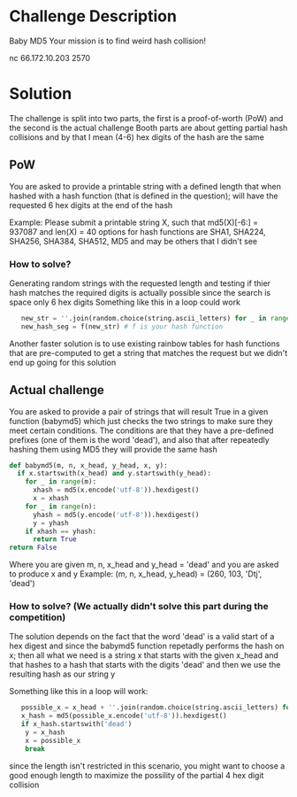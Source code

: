 # Challenge Description
Baby MD5
Your mission is to find weird hash collision!

nc 66.172.10.203 2570

# Solution
The challenge is split into two parts, the first is a proof-of-worth (PoW) and the second is the actual challenge
Booth parts are about getting partial hash collisions and by that I mean (4-6) hex digits of the hash are the same

## PoW
You are asked to provide a printable string with a defined length that when hashed with a hash function (that is defined in the question); will have the requested 6 hex digits at the end of the hash

Example: Please submit a printable string X, such that md5(X)[-6:] = 937087 and len(X) = 40
options for hash functions are SHA1, SHA224, SHA256, SHA384, SHA512, MD5 and may be others that I didn't see

### How to solve?
Generating random strings with the requested length and testing if thier hash matches the required digits is actually possible since the search is space only 6 hex digits
Something like this in a loop could work
```python
   new_str = ''.join(random.choice(string.ascii_letters) for _ in range(length))
   new_hash_seg = f(new_str) # f is your hash function
```
Another faster solution is to use existing rainbow tables for hash functions that are pre-computed to get a string that matches the request but we didn't end up going for this solution

## Actual challenge
You are asked to provide a pair of strings that will result True in a given function (babymd5) which just checks the two strings to make sure they meet certain conditions.
The conditions are that they have a pre-defined prefixes (one of them is the word 'dead'), and also that after repeatedly hashing them using MD5 they will provide the same hash

```python
def babymd5(m, n, x_head, y_head, x, y):
  if x.startswith(x_head) and y.startswith(y_head):
    for _ in range(m):
      xhash = md5(x.encode('utf-8')).hexdigest()
      x = xhash
    for _ in range(n):
      yhash = md5(y.encode('utf-8')).hexdigest()
      y = yhash
    if xhash == yhash:
      return True
return False
```
Where you are given m, n, x_head and y_head = 'dead' and you are asked to produce x and y
Example: (m, n, x_head, y_head) = (260, 103, 'Dtj', 'dead')

### How to solve? (We actually didn't solve this part during the competition)
The solution depends on the fact that the word 'dead' is a valid start of a hex digest and since the babymd5 function repetadly performs the hash on x;
then all what we need is a string x that starts with the given x_head and that hashes to a hash that starts with the digits 'dead' and then we use the resulting hash as our string y

Something like this in a loop will work:

```python
   possible_x = x_head + ''.join(random.choice(string.ascii_letters) for _ in range(length))
   x_hash = md5(possible_x.encode('utf-8')).hexdigest()
   if x_hash.startswith('dead')
    y = x_hash
    x = possible_x
    break
```
since the length isn't restricted in this scenario, you might want to choose a good enough length to maximize the possility of the partial 4 hex digit collision
